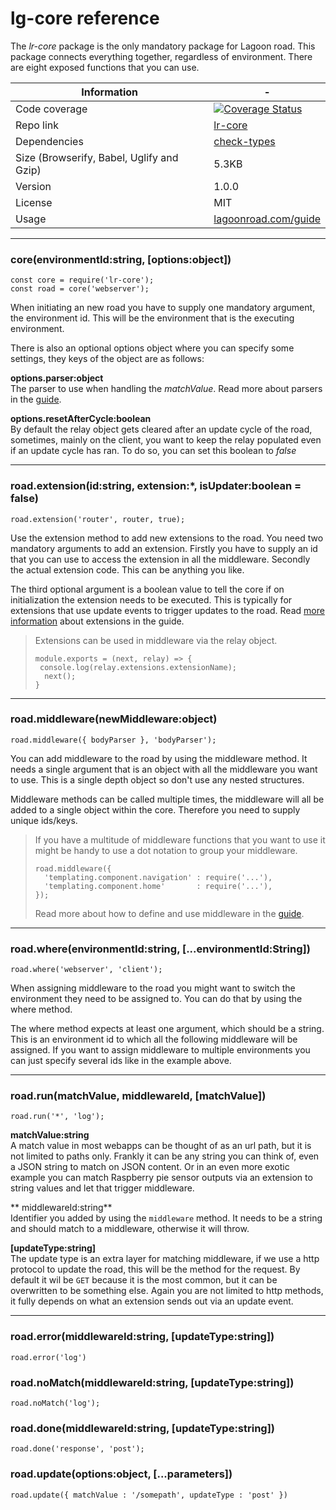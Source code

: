 # lg-core reference

The _lr-core_ package is the only mandatory package for Lagoon road. This package connects everything together, regardless of environment. There are eight exposed functions that you can use.

| Information | - |
| ----------- | - |
| Code coverage | [![Coverage Status](https://coveralls.io/repos/github/lagoon-road/lr-core/badge.svg?branch=master)](https://coveralls.io/github/lagoon-road/lr-core?branch=master) |
| Repo link | [lr-core](https://github.com/lagoon-road/lr-core) |
| Dependencies | [check-types](https://www.npmjs.com/package/check-types) |
| Size (Browserify, Babel, Uglify and Gzip)| 5.3KB |
| Version | 1.0.0 |
| License | MIT |
| Usage | [lagoonroad.com/guide](https://www.lagoonroad.com/guide) |

---

### core(environmentId:string, [options:object])

```
const core = require('lr-core');
const road = core('webserver');
```
When initiating an new road you have to supply one mandatory argument, the environment id. This will be the environment that is the executing environment.

There is also an optional options object where you can specify some settings, they keys of the object are as follows:

**options.parser:object**  
The parser to use when handling the _matchValue_. Read more about parsers in the [guide](https://lagoonroad.com/guide#parsers).

**options.resetAfterCycle:boolean**  
By default the relay object gets cleared after an update cycle of the road, sometimes, mainly on the client, you want to keep the relay populated even if an update cycle has ran. To do so, you can set this boolean to  _false_

---

### road.extension(id:string, extension:*, isUpdater:boolean = false)

```
road.extension('router', router, true);
```
Use the extension method to add new extensions to the road. You need two mandatory arguments to add an extension. Firstly you have to supply an id that you can use to access the extension in all the middleware. Secondly the actual extension code. This can be anything you like.

The third optional argument is a boolean value to tell the core if on initialization the extension needs to be executed. This is typically for extensions that use update events to trigger updates to the road. Read [more information](https://lagoonroad.com/guide#extensions) about extensions in the guide.

> Extensions can be used in middleware via the relay object.
> ```
> module.exports = (next, relay) => {
>  console.log(relay.extensions.extensionName);
>   next();
> }
>```

---

### road.middleware(newMiddleware:object)

```
road.middleware({ bodyParser }, 'bodyParser');
```

You can add middleware to the road by using the middleware method. It needs a single argument that is an object with all the middleware you want to use. This is a single depth object so don't use any nested structures.

Middleware methods can be called multiple times, the middleware will all be added to a single object within the core. Therefore you need to supply unique ids/keys.

> If you have a multitude of middleware functions that you  want to use it might be handy to use a dot notation to  group your middleware.
> ```
> road.middleware({
>   'templating.component.navigation' : require('...'),  
>   'templating.component.home'       : require('...'),  
> });
> ```
> Read more about how to define and use middleware in the [guide](https://lagoonroad.com/guide#middleware).

---

### road.where(environmentId:string, [...environmentId:String])

```
road.where('webserver', 'client');
```
When assigning middleware to the road you might want to switch the environment they need to be assigned to. You can do that by using the where method.

The where method expects at least one argument, which should be a string. This is an environment id to which all the following middleware will be assigned. If you want to assign middleware to multiple environments you can just specify several ids like in the example above.

---

### road.run(matchValue, middlewareId, [matchValue])

```
road.run('*', 'log');
```

**matchValue:string**  
A match value in most webapps can be thought of as an url path, but it is not limited to paths only. Frankly it can be any string you can think of, even a JSON string to match on JSON content. Or in an even more exotic example you can match Raspberry pie sensor outputs via an extension to string values and let that trigger middleware.

** middlewareId:string**  
Identifier you added by using the `middleware` method. It needs to be a string and should match to a middleware, otherwise it will throw.

**[updateType:string]**  
The update type is an extra layer for matching middleware, if we use a http protocol to update the road, this will be the method for the request. By default it wil be `GET` because it is the most common, but it can be overwritten to be something else. Again you are not limited to http methods, it fully depends on what an extension sends out via an update event.

---

### road.error(middlewareId:string, [updateType:string])

```
road.error('log')
```

### road.noMatch(middlewareId:string, [updateType:string])

```
road.noMatch('log');
```

### road.done(middlewareId:string, [updateType:string])

```
road.done('response', 'post');
```

### road.update(options:object, [...parameters])

```
road.update({ matchValue : '/somepath', updateType : 'post' })
```
